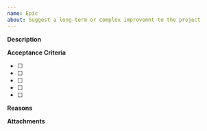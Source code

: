 ```yaml
---
name: Epic
about: Suggest a long-term or complex improvemnt to the project
---
```


<!-- Thank you for your contribution. Before you submit the epic:
1. Search open and closed issues for duplicates.
2. Read the contributing guidelines.
-->

**Description**

<!-- Provide a clear and concise description of the epic. -->

**Acceptance Criteria**

<!-- List the acceptance criteria required to complete this epic. -->

- [ ]
- [ ]
- [ ]
- [ ]
- [ ]

**Reasons**

<!-- Explain why we should complete the epic. Provide use cases to illustrate its benefits. -->

**Attachments**

<!-- Attach any files, links, code samples, or screenshots that will convince us to your idea. -->

